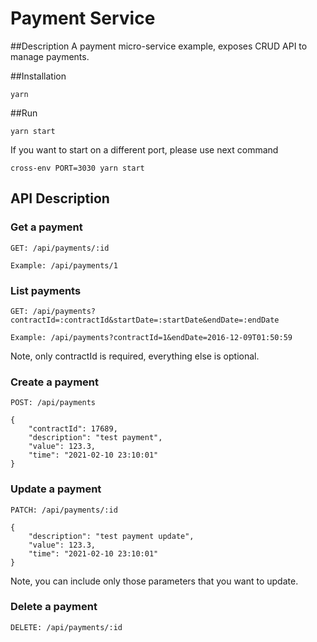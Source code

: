 # Payment Service

##Description
A payment micro-service example, exposes CRUD API to manage payments.


##Installation

```
yarn
```

##Run

```
yarn start
```

If you want to start on a different port, please use next command

```
cross-env PORT=3030 yarn start
```

## API Description

### Get a payment

```
GET: /api/payments/:id

Example: /api/payments/1
```


### List payments 

```
GET: /api/payments?contractId=:contractId&startDate=:startDate&endDate=:endDate

Example: /api/payments?contractId=1&endDate=2016-12-09T01:50:59
```

Note, only contractId is required, everything else is optional.


### Create a payment

```
POST: /api/payments

{
	"contractId": 17689,
	"description": "test payment",
	"value": 123.3,
	"time": "2021-02-10 23:10:01"
}
```

### Update a payment
```
PATCH: /api/payments/:id

{
	"description": "test payment update",
	"value": 123.3,
	"time": "2021-02-10 23:10:01"
}
```

Note, you can include only those parameters that you want to update.


### Delete a payment

```
DELETE: /api/payments/:id
```
